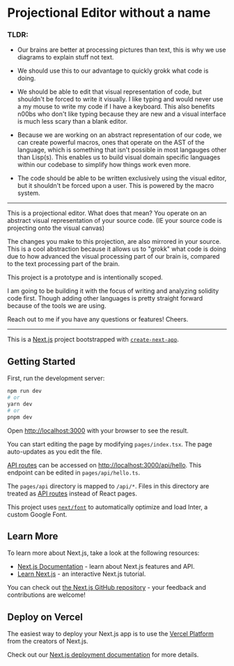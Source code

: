 # Projectional Editor without a name

### TLDR:

- Our brains are better at processing pictures than text, this is why we use diagrams to explain stuff not text.

- We should use this to our advantage to quickly grokk what code is doing.

- We should be able to edit that visual representation of code, but shouldn't be forced to write it visually. I like typing and would never use a my mouse to write my code if I have a keyboard. This also benefits n00bs who don't like typing because they are new and a visual interface is much less scary than a blank editor.

- Because we are working on an abstract representation of our code, we can create powerful macros, ones that operate on the AST of the language, which is something that isn't possible in most langauges other than Lisp(s). This enables us to build visual domain specific languages within our codebase to simplify how things work even more.

- The code should be able to be written exclusively using the visual editor, but it shouldn't be forced upon a user. This is powered by the macro system.

---

This is a projectional editor. What does that mean? You operate on an abstract visual representation of your source code. (IE your source code is projecting onto the visual canvas)

The changes you make to this projection, are also mirrored in your source. This is a cool abstraction because it allows us to "grokk" what code is doing due to how advanced the visual processing part of our brain is, compared to the text processing part of the brain.

This project is a prototype and is intentionally scoped.

I am going to be building it with the focus of writing and analyzing solidity code first. Though adding other languages is pretty straight forward because of the tools we are using.

Reach out to me if you have any questions or features! Cheers.

---

This is a [Next.js](https://nextjs.org/) project bootstrapped with [`create-next-app`](https://github.com/vercel/next.js/tree/canary/packages/create-next-app).

## Getting Started

First, run the development server:

```bash
npm run dev
# or
yarn dev
# or
pnpm dev
```

Open [http://localhost:3000](http://localhost:3000) with your browser to see the result.

You can start editing the page by modifying `pages/index.tsx`. The page auto-updates as you edit the file.

[API routes](https://nextjs.org/docs/api-routes/introduction) can be accessed on [http://localhost:3000/api/hello](http://localhost:3000/api/hello). This endpoint can be edited in `pages/api/hello.ts`.

The `pages/api` directory is mapped to `/api/*`. Files in this directory are treated as [API routes](https://nextjs.org/docs/api-routes/introduction) instead of React pages.

This project uses [`next/font`](https://nextjs.org/docs/basic-features/font-optimization) to automatically optimize and load Inter, a custom Google Font.

## Learn More

To learn more about Next.js, take a look at the following resources:

- [Next.js Documentation](https://nextjs.org/docs) - learn about Next.js features and API.
- [Learn Next.js](https://nextjs.org/learn) - an interactive Next.js tutorial.

You can check out [the Next.js GitHub repository](https://github.com/vercel/next.js/) - your feedback and contributions are welcome!

## Deploy on Vercel

The easiest way to deploy your Next.js app is to use the [Vercel Platform](https://vercel.com/new?utm_medium=default-template&filter=next.js&utm_source=create-next-app&utm_campaign=create-next-app-readme) from the creators of Next.js.

Check out our [Next.js deployment documentation](https://nextjs.org/docs/deployment) for more details.
